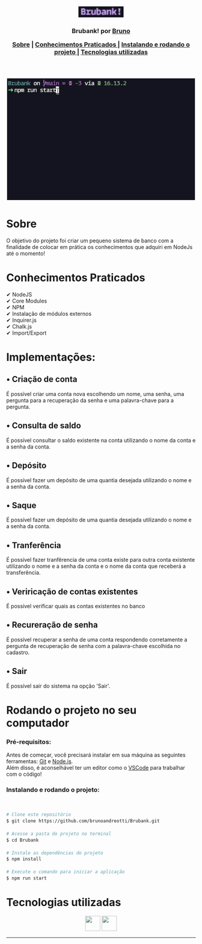 
<br />
<p align="center">
    <img src="./readme/brubanklogo.svg" alt="Logo" width="120">

  <h3 align="center">Brubank! por <a href="https://www.linkedin.com/in/bruno-andreotti/" target='_blank'>Bruno</a>
 <br />
  
 <p align="center">
  <a href="#sobre">Sobre</a> |
  <a href="#conhecimentos-praticados"> Conhecimentos Praticados </a> |
  <a href="#instalando-e-rodando-o-projeto"> Instalando e rodando o projeto </a> |  
  <a href="#tecnologias-utilizadas"> Tecnologias utilizadas </a>      
       <br />
    <br />
    <h1 align="center">
    <img src="./readme/brubank.gif" width='500' alt="gif-readme">
 </h1>
  </p>
</p>

# Sobre

O objetivo do projeto foi criar um pequeno sistema de banco com a finalidade de colocar em prática os conhecimentos que adquiri em NodeJs até o momento!

# Conhecimentos Praticados
✔ NodeJS <br>
✔ Core Modules <br>
✔ NPM <br>
✔ Instalação de módulos externos <br>
✔ Inquirer.js <br>
✔ Chalk.js <br>
✔ Import/Export <br>



# Implementações:

## • Criação de conta
  É possível criar uma conta nova escolhendo um nome, uma senha, uma pergunta para a recuperação da senha e uma palavra-chave para a pergunta.

## • Consulta de saldo
  É possível consultar o saldo existente na conta utilizando o nome da conta e a senha da conta.

## • Depósito
  É possível fazer um depósito de uma quantia desejada utilizando o nome e a senha da conta.

## • Saque
  É possível fazer um depósito de uma quantia desejada utilizando o nome e a senha da conta.

## • Tranferência
  É possível fazer tranfêrencia de uma conta existe para outra conta existente utilizando o nome e a senha da conta e o nome da conta que receberá a transferência.

## • Veriricação de contas existentes
  É possível verificar quais as contas existentes no banco

## • Recureração de senha
  É possível recuperar a senha de uma conta respondendo corretamente a pergunta de recuperação de senha com a palavra-chave escolhida no cadastro.

## • Sair
  É possível sair do sistema na opção 'Sair'.


# Rodando o projeto no seu computador

  ### Pré-requisitos:
Antes de começar, você precisará instalar em sua máquina as seguintes ferramentas:
[Git](https://git-scm.com) e [Node.js](https://nodejs.org/en/). <br> Além disso, é aconselhável ter um editor como o [VSCode](https://code.visualstudio.com/) para trabalhar com o código!

### Instalando e rodando o projeto:
<br>


```bash
# Clone este repositório
$ git clone https://github.com/brunoandreotti/Brubank.git

# Acesse a pasta do projeto no terminal
$ cd Brubank

# Instale as dependências do projeto
$ npm install

# Execute o comando para iniciar a aplicação
$ npm run start
```



# Tecnologias utilizadas

<p align="center">
  <img src="https://cdn.jsdelivr.net/gh/devicons/devicon/icons/javascript/javascript-plain.svg" height="40" width="40" />
  <a href="https://nodejs.org/en/"><img src="https://cdn.jsdelivr.net/gh/devicons/devicon/icons/nodejs/nodejs-original.svg" height="40" width="40" /></a>
  
</p>

---
